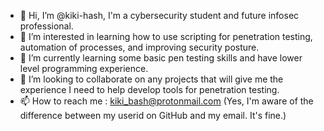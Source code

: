 - 👋 Hi, I’m @kiki-hash, I'm a cybersecurity student and future infosec professional.
- 👀 I’m interested in learning how to use scripting for penetration testing, automation of processes, and improving security posture. 
- 🌱 I’m currently learning some basic pen testing skills and have lower level programming experience. 
- 💞️ I’m looking to collaborate on any projects that will give me the experience I need to help develop tools for penetration testing.
- 📫 How to reach me : kiki_bash@protonmail.com (Yes, I'm aware of the difference between my userid on GitHub and my email. It's fine.)

<!---
kiki-hash/kiki-hash is a ✨ special ✨ repository because its `README.md` (this file) appears on your GitHub profile.
You can click the Preview link to take a look at your changes.
--->
